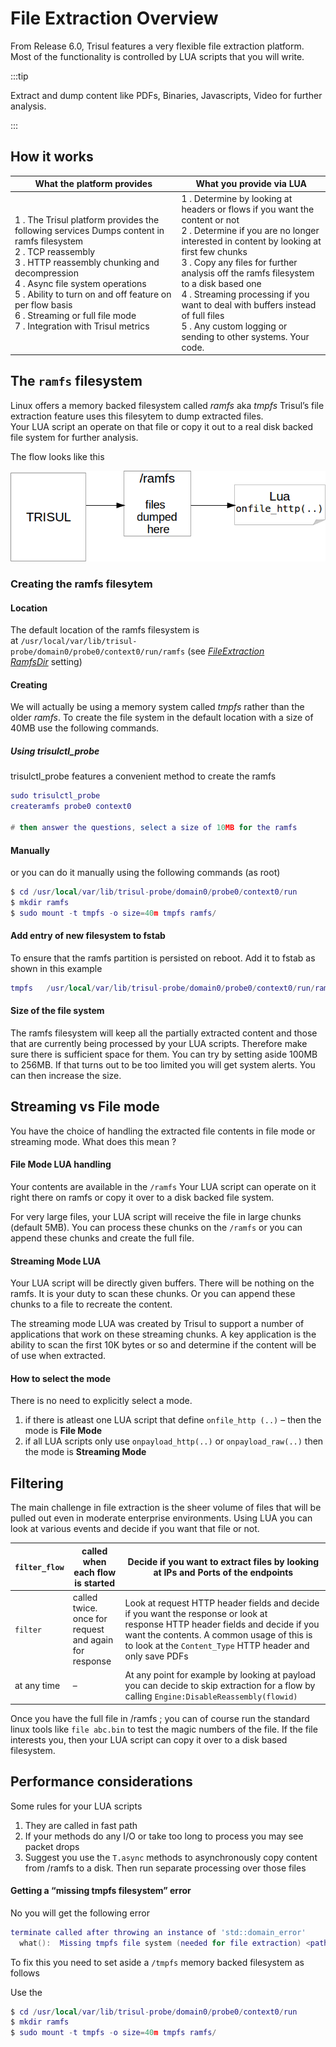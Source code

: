 # File Extraction Overview

From Release 6.0, Trisul features a very flexible file extraction platform. Most of the functionality is controlled by LUA scripts that you will write.

:::tip

Extract and dump content like PDFs, Binaries, Javascripts, Video for further analysis.

:::

## How it works

| What the platform provides   | What you provide via LUA   |
| ----------------------------- | ------------------------- |
| 1 . The Trisul platform provides the following services Dumps content in ramfs filesystem<br/>2 . TCP reassembly<br/>3 . HTTP reassembly chunking and decompression<br/>4 . Async file system operations<br/>5 . Ability to turn on and off feature on per flow basis<br/>6 . Streaming or full file mode<br/>7 . Integration with Trisul metrics | 1 . Determine by looking at headers or flows if you want the content or not<br/>2 . Determine if you are no longer interested in content by looking at first few chunks<br/>3 . Copy any files for further analysis off the ramfs filesystem to a disk based one<br/>4 . Streaming processing if you want to deal with buffers instead of full files<br/>5 . Any custom logging or sending to other systems. Your code. |

## The `ramfs` filesystem

Linux offers a memory backed filesystem called *ramfs* aka *tmpfs* Trisul’s file extraction feature uses this filesytem to dump extracted files. Your LUA script an operate on that file or copy it out to a real disk backed file system for further analysis.

The flow looks like this

![](images/arch1.png)

### Creating the ramfs filesytem

#### Location

The default location of the ramfs filesystem is at `/usr/local/var/lib/trisul-probe/domain0/probe0/context0/run/ramfs` (see *[FileExtraction RamfsDir](/docs/ref/trisulconfig#file-extraction )* setting)

#### Creating

We will actually be using a memory system called *tmpfs* rather than the older *ramfs*. To create the file system in the default location with a size of 40MB use the following commands.

##### Using trisulctl_probe

trisulctl_probe features a convenient method to create the ramfs

```lua
sudo trisulctl_probe
createramfs probe0 context0

# then answer the questions, select a size of 10MB for the ramfs
```

#### Manually

or you can do it manually using the following commands (as root)

```lua
$ cd /usr/local/var/lib/trisul-probe/domain0/probe0/context0/run
$ mkdir ramfs
$ sudo mount -t tmpfs -o size=40m tmpfs ramfs/
```

#### Add entry of new filesystem to fstab

To ensure that the ramfs partition is persisted on reboot. Add it to fstab as shown in this example

```lua
tmpfs   /usr/local/var/lib/trisul-probe/domain0/probe0/context0/run/ramfs     tmpfs   nodev,nosuid,size=20M          0  0
```

#### Size of the file system

The ramfs filesystem will keep all the partially extracted content and those that are currently being processed by your LUA scripts. Therefore make sure there is sufficient space for them. You can try by setting aside 100MB to 256MB. If that turns out to be too limited you will get system alerts. You can then increase the size.

## Streaming vs File mode

You have the choice of handling the extracted file contents in file mode or streaming mode. What does this mean ?

#### File Mode LUA handling

Your contents are available in the `/ramfs` Your LUA script can operate on it right there on ramfs or copy it over to a disk backed file system.

For very large files, your LUA script will receive the file in large chunks (default 5MB). You can process these chunks on the `/ramfs` or you can append these chunks and create the full file.

#### Streaming Mode LUA

Your LUA script will be directly given buffers. There will be nothing on the ramfs. It is your duty to scan these chunks. Or you can append these chunks to a file to recreate the content.

The streaming mode LUA was created by Trisul to support a number of applications that work on these streaming chunks. A key application is the ability to scan the first 10K bytes or so and determine if the content will be of use when extracted.

#### How to select the mode

There is no need to explicitly select a mode.

1. if there is atleast one LUA script that define `onfile_http (..)` – then the mode is **File Mode**
2. if all LUA scripts only use `onpayload_http(..)` or `onpayload_raw(..)` then the mode is **Streaming Mode**

## Filtering

The main challenge in file extraction is the sheer volume of files that will be pulled out even in moderate enterprise environments. Using LUA you can look at various events and decide if you want that file or not.

| `filter_flow` | called when each flow is started                      | Decide if you want to extract files by looking at IPs and Ports of the endpoints                                                                                                                                                          |
| ------------- | ----------------------------------------------------- | ----------------------------------------------------------------------------------------------------------------------------------------------------------------------------------------------------------------------------------------- |
| `filter`      | called twice. once for request and again for response | Look at request HTTP header fields and decide if you want the response or look at response HTTP header fields and decide if you want the contents. A common usage of this is to look at the `Content_Type` HTTP header and only save PDFs |
| at any time   | –                                                     | At any point for example by looking at payload you can decide to skip extraction for a flow by calling `Engine:DisableReassembly(flowid)`                                                                                                 |

Once you have the full file in /ramfs ; you can of course run the standard linux tools like `file abc.bin` to test the magic numbers of the file. If the file interests you, then your LUA script can copy it over to a disk based filesystem.

## Performance considerations

Some rules for your LUA scripts

1. They are called in fast path
2. If your methods do any I/O or take too long to process you may see packet drops
3. Suggest you use the `T.async` methods to asynchronously copy content from /ramfs to a disk. Then run separate processing over those files

#### Getting a “missing tmpfs filesystem” error

No you will get the following error

```lua
terminate called after throwing an instance of 'std::domain_error'
  what():  Missing tmpfs file system (needed for file extraction) <path>
```

To fix this you need to set aside a `/tmpfs` memory backed filesystem as follows

Use the

```lua
$ cd /usr/local/var/lib/trisul-probe/domain0/probe0/context0/run
$ mkdir ramfs
$ sudo mount -t tmpfs -o size=40m tmpfs ramfs/
```
